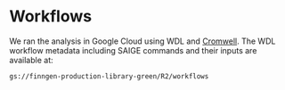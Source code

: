 # Workflows

We ran the analysis in Google Cloud using WDL and [Cromwell](https://cromwell.readthedocs.io/en/stable/). The WDL workflow metadata including SAIGE commands and their inputs are available at:

`gs://finngen-production-library-green/R2/workflows`


